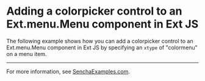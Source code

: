 # Adding a colorpicker control to an Ext.menu.Menu component in Ext JS #

The following example shows how you can add a colorpicker control to an Ext.menu.Menu component in Ext JS by specifying an `xtype` of "colormenu" on a menu item.

---

For more information, see [SenchaExamples.com](http://senchaexamples.com/2012/02/24/adding-a-colorpicker-control-to-an-ext-menu-menu-component-in-ext-js/).